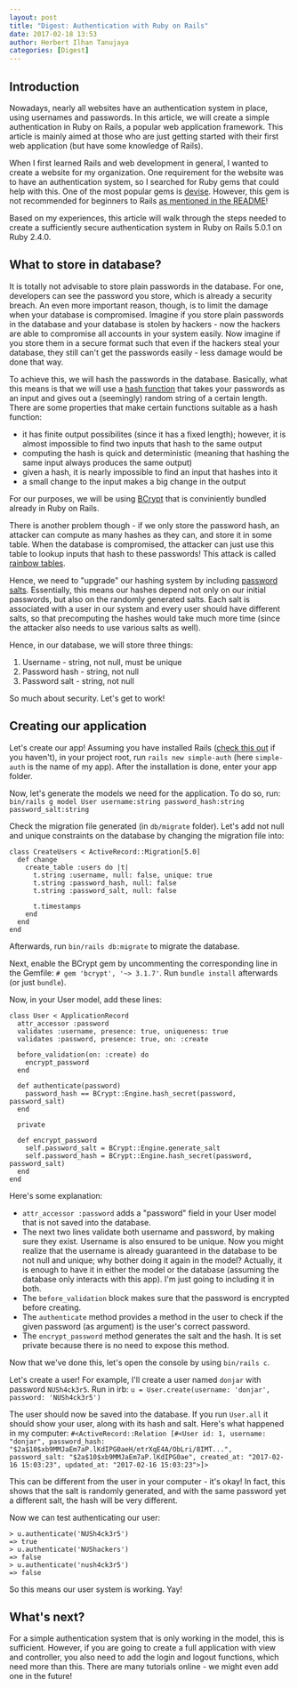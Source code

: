 ```yaml
---
layout: post
title: "Digest: Authentication with Ruby on Rails"
date: 2017-02-18 13:53
author: Herbert Ilhan Tanujaya
categories: [Digest]
---
```


## Introduction
Nowadays, nearly all websites have an authentication system in place, using
usernames and passwords. In this article, we will create a simple authentication
in Ruby on Rails, a popular web application framework. This article is mainly
aimed at those who are just getting started with their first web application
(but have some knowledge of Rails).

When I first learned Rails and web development in general, I wanted to create
a website for my organization. One requirement for the website was to have an
authentication system, so I searched for Ruby gems that could help with this.
One of the most popular gems is [devise](https://github.com/plataformatec/devise).
However, this gem is not recommended for beginners to Rails
[as mentioned in the README](https://github.com/plataformatec/devise#starting-with-rails)!

Based on my experiences, this article will walk through the steps needed to
create a sufficiently secure authentication system in Ruby on Rails 5.0.1 on
Ruby 2.4.0.

## What to store in database?
It is totally not advisable to store plain passwords in the database. For one,
developers can see the password you store, which is already a security breach.
An even more important reason, though, is to limit the damage when your database
is compromised. Imagine if you store plain passwords in the database and your
database is stolen by hackers - now the hackers are able to compromise all
accounts in your system easily. Now imagine if you store them in a secure format
such that even if the hackers steal your database, they still can't get the
passwords easily - less damage would be done that way.

To achieve this, we will hash the passwords in the database. Basically, what
this means is that we will use a
[hash function](https://en.wikipedia.org/wiki/Cryptographic_hash_function) that
takes your passwords as an input and gives out a (seemingly) random string of
a certain length. There are some properties that make certain functions suitable
as a hash function:
- it has finite output possibilites (since it has a fixed length); however, it
is almost impossible to find two inputs that hash to the same output
- computing the hash is quick and deterministic (meaning that hashing the same
input always produces the same output)
- given a hash, it is nearly impossible to find an input that hashes into it
- a small change to the input makes a big change in the output

For our purposes, we will be using [BCrypt](https://en.wikipedia.org/wiki/Bcrypt)
that is conviniently bundled already in Ruby on Rails.

There is another problem though - if we only store the password hash, an
attacker can compute as many hashes as they can, and store it in some table.
When the database is compromised, the attacker can just use this table to
lookup inputs that hash to these passwords! This attack is called
[rainbow tables](https://en.wikipedia.org/wiki/Rainbow_table).

Hence, we need to "upgrade" our hashing system by including
[password salts](https://en.wikipedia.org/wiki/Salt_(cryptography)).
Essentially, this means our hashes depend not only on our initial passwords, but
also on the randomly generated salts. Each salt is associated with a user in
our system and every user should have different salts, so that precomputing
the hashes would take much more time (since the attacker also needs to use
various salts as well).

Hence, in our database, we will store three things:
1. Username - string, not null, must be unique
2. Password hash - string, not null
3. Password salt - string, not null

So much about security. Let's get to work!

## Creating our application
Let's create our app! Assuming you have installed Rails
([check this out](http://installfest.railsbridge.org/installfest/) if you
haven't), in your project root, run `rails new simple-auth` (here `simple-auth`
is the name of my app). After the installation is done, enter your app folder.

Now, let's generate the models we need for the application. To do so, run:
`bin/rails g model User username:string password_hash:string password_salt:string`

Check the migration file generated (in `db/migrate` folder). Let's add not null
and unique constraints on the database by changing the migration file into:
```
class CreateUsers < ActiveRecord::Migration[5.0]
  def change
    create_table :users do |t|
      t.string :username, null: false, unique: true
      t.string :password_hash, null: false
      t.string :password_salt, null: false

      t.timestamps
    end
  end
end
```
Afterwards, run `bin/rails db:migrate` to migrate the database.

Next, enable the BCrypt gem by uncommenting the corresponding line in the
Gemfile: `# gem 'bcrypt', '~> 3.1.7'`. Run `bundle install` afterwards
(or just `bundle`).

Now, in your User model, add these lines:
```
class User < ApplicationRecord
  attr_accessor :password
  validates :username, presence: true, uniqueness: true
  validates :password, presence: true, on: :create

  before_validation(on: :create) do
    encrypt_password
  end

  def authenticate(password)
    password_hash == BCrypt::Engine.hash_secret(password, password_salt)
  end

  private

  def encrypt_password
    self.password_salt = BCrypt::Engine.generate_salt
    self.password_hash = BCrypt::Engine.hash_secret(password, password_salt)
  end
end
```

Here's some explanation:
- `attr_accessor :password` adds a "password" field in your User model that is
not saved into the database.
- The next two lines validate both username and password, by making sure they
exist. Username is also ensured to be unique. Now you might realize that the
username is already guaranteed in the database to be not null and unique; why
bother doing it again in the model? Actually, it is enough to have it in either
the model or the database (assuming the database only interacts with this app).
I'm just going to including it in both.
- The `before_validation` block makes sure that the password is encrypted
before creating.
- The `authenticate` method provides a method in the user to check if the given
password (as argument) is the user's correct password.
- The `encrypt_password` method generates the salt and the hash. It is set
private because there is no need to expose this method.

Now that we've done this, let's open the console by using `bin/rails c`.

Let's create a user! For example, I'll create a user named `donjar` with
password `NUSh4ck3r5`. Run in irb:
`u = User.create(username: 'donjar', password: 'NUSh4ck3r5')`

The user should now be saved into the database. If you run `User.all` it should
show your user, along with its hash and salt. Here's what happened in my
computer:
`#<ActiveRecord::Relation [#<User id: 1, username: "donjar", password_hash: "$2a$10$xb9MMJaEm7aP.lKdIPG0aeH/etrXqE4A/ObLri/8IMT...", password_salt: "$2a$10$xb9MMJaEm7aP.lKdIPG0ae", created_at: "2017-02-16 15:03:23", updated_at: "2017-02-16 15:03:23">]>`

This can be different from the user in your computer - it's okay! In fact, this
shows that the salt is randomly generated, and with the same password yet a
different salt, the hash will be very different.

Now we can test authenticating our user:
```
> u.authenticate('NUSh4ck3r5')
=> true
> u.authenticate('NUShackers')
=> false
> u.authenticate('nush4ck3r5')
=> false
```
So this means our user system is working. Yay!

## What's next?
For a simple authentication system that is only working in the model, this is
sufficient. However, if you are going to create a full application with view
and controller, you also need to add the login and logout functions, which
need more than this. There are many tutorials online - we might even add one
in the future!

